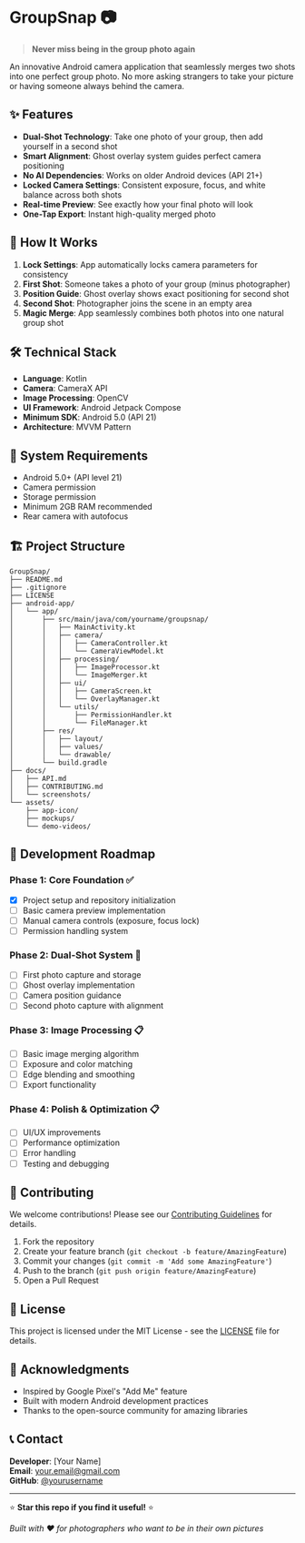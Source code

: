 
# GroupSnap 📷

> **Never miss being in the group photo again**

An innovative Android camera application that seamlessly merges two shots into one perfect group photo. No more asking strangers to take your picture or having someone always behind the camera.

## ✨ Features

- **Dual-Shot Technology**: Take one photo of your group, then add yourself in a second shot
- **Smart Alignment**: Ghost overlay system guides perfect camera positioning
- **No AI Dependencies**: Works on older Android devices (API 21+)
- **Locked Camera Settings**: Consistent exposure, focus, and white balance across both shots
- **Real-time Preview**: See exactly how your final photo will look
- **One-Tap Export**: Instant high-quality merged photo

## 🚀 How It Works

1. **Lock Settings**: App automatically locks camera parameters for consistency
2. **First Shot**: Someone takes a photo of your group (minus photographer)
3. **Position Guide**: Ghost overlay shows exact positioning for second shot
4. **Second Shot**: Photographer joins the scene in an empty area
5. **Magic Merge**: App seamlessly combines both photos into one natural group shot

## 🛠️ Technical Stack

- **Language**: Kotlin
- **Camera**: CameraX API
- **Image Processing**: OpenCV
- **UI Framework**: Android Jetpack Compose
- **Minimum SDK**: Android 5.0 (API 21)
- **Architecture**: MVVM Pattern

## 📱 System Requirements

- Android 5.0+ (API level 21)
- Camera permission
- Storage permission
- Minimum 2GB RAM recommended
- Rear camera with autofocus

## 🏗️ Project Structure

```
GroupSnap/
├── README.md
├── .gitignore
├── LICENSE
├── android-app/
│   └── app/
│       ├── src/main/java/com/yourname/groupsnap/
│       │   ├── MainActivity.kt
│       │   ├── camera/
│       │   │   ├── CameraController.kt
│       │   │   └── CameraViewModel.kt
│       │   ├── processing/
│       │   │   ├── ImageProcessor.kt
│       │   │   └── ImageMerger.kt
│       │   ├── ui/
│       │   │   ├── CameraScreen.kt
│       │   │   └── OverlayManager.kt
│       │   └── utils/
│       │       ├── PermissionHandler.kt
│       │       └── FileManager.kt
│       ├── res/
│       │   ├── layout/
│       │   ├── values/
│       │   └── drawable/
│       └── build.gradle
├── docs/
│   ├── API.md
│   ├── CONTRIBUTING.md
│   └── screenshots/
└── assets/
    ├── app-icon/
    ├── mockups/
    └── demo-videos/
```


## 🎯 Development Roadmap

### Phase 1: Core Foundation ✅
- [x] Project setup and repository initialization
- [ ] Basic camera preview implementation
- [ ] Manual camera controls (exposure, focus lock)
- [ ] Permission handling system

### Phase 2: Dual-Shot System 🔄
- [ ] First photo capture and storage
- [ ] Ghost overlay implementation
- [ ] Camera position guidance
- [ ] Second photo capture with alignment

### Phase 3: Image Processing 📋
- [ ] Basic image merging algorithm
- [ ] Exposure and color matching
- [ ] Edge blending and smoothing
- [ ] Export functionality

### Phase 4: Polish & Optimization 📋
- [ ] UI/UX improvements
- [ ] Performance optimization
- [ ] Error handling
- [ ] Testing and debugging

## 🤝 Contributing

We welcome contributions! Please see our [Contributing Guidelines](docs/CONTRIBUTING.md) for details.

1. Fork the repository
2. Create your feature branch (`git checkout -b feature/AmazingFeature`)
3. Commit your changes (`git commit -m 'Add some AmazingFeature'`)
4. Push to the branch (`git push origin feature/AmazingFeature`)
5. Open a Pull Request

## 📄 License

This project is licensed under the MIT License - see the [LICENSE](LICENSE) file for details.

## 🙏 Acknowledgments

- Inspired by Google Pixel's "Add Me" feature
- Built with modern Android development practices
- Thanks to the open-source community for amazing libraries

## 📞 Contact

**Developer**: [Your Name]  
**Email**: your.email@gmail.com  
**GitHub**: [@yourusername](https://github.com/yourusername)

---

⭐ **Star this repo if you find it useful!** ⭐

*Built with ❤️ for photographers who want to be in their own pictures*
